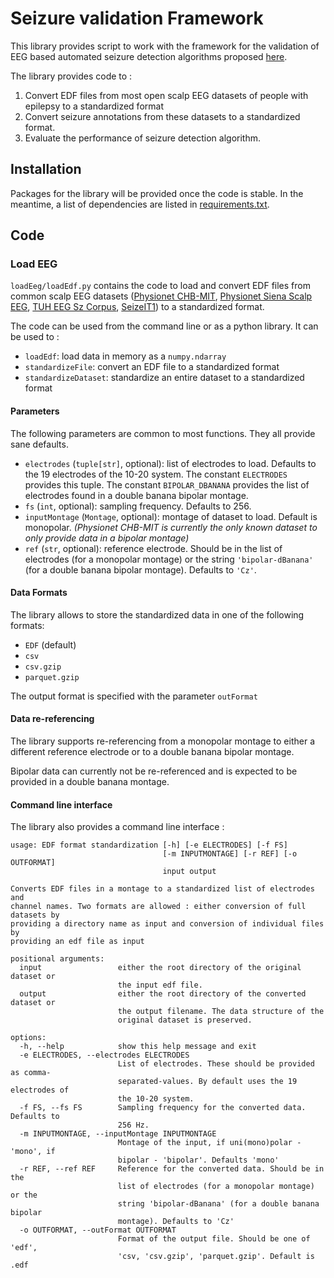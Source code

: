 # Seizure validation Framework

This library provides script to work with the framework for the validation of EEG based automated seizure detection algorithms proposed [here](https://eslweb.epfl.ch/epilepsybenchmarks/framework-for-validation-of-epileptic-seizure-detection-algorithms/).

The library provides code to :
1. Convert EDF files from most open scalp EEG datasets of people with epilepsy to a standardized format
2. Convert seizure annotations from these datasets to a standardized format.
3. Evaluate the performance of seizure detection algorithm.


## Installation

Packages for the library will be provided once the code is stable. In the meantime, a list of dependencies are listed in [requirements.txt](https://github.com/esl-epfl/sz-validation-framework/blob/main/requirements.txt).


## Code

### Load EEG

`loadEeg/loadEdf.py` contains the code to load and convert EDF files from common scalp EEG datasets ([Physionet CHB-MIT](https://physionet.org/content/chbmit/1.0.0/), [Physionet Siena Scalp EEG](https://physionet.org/content/siena-scalp-eeg/1.0.0/), [TUH EEG Sz Corpus](https://isip.piconepress.com/projects/tuh_eeg), [SeizeIT1](https://rdr.kuleuven.be/dataset.xhtml?persistentId=doi:10.48804/P5Q0OJ)) to a standardized format.

The code can be used from the command line or as a python library. It can be used to :
- `loadEdf`: load data in memory as a `numpy.ndarray`
- `standardizeFile`: convert an EDF file to a standardized format
- `standardizeDataset`: standardize an entire dataset to a standardized format

#### Parameters
The following parameters are common to most functions. They all provide sane defaults.

- `electrodes` (`tuple[str]`, optional): list of electrodes to load. Defaults to the 19 electrodes of the 10-20 system. The constant `ELECTRODES` provides this tuple. The constant `BIPOLAR_DBANANA` provides the list of electrodes found in a double banana bipolar montage.
- `fs` (`int`, optional): sampling frequency. Defaults to 256.
- `inputMontage` (`Montage`, optional): montage of dataset to load. Default is monopolar. *(Physionet CHB-MIT is currently the only known dataset to only provide data in a bipolar montage)*
- `ref` (`str`, optional): reference electrode. Should be in the list of electrodes (for a monopolar montage) or the string                             `'bipolar-dBanana'` (for a double banana bipolar montage). Defaults to `'Cz'`.

#### Data Formats
The library allows to store the standardized data in one of the following formats:
- `EDF` (default)
- `csv`
- `csv.gzip`
- `parquet.gzip`

The output format is specified with the parameter `outFormat`

#### Data re-referencing
The library supports re-referencing from a monopolar montage to either a different reference electrode or to a double banana bipolar montage.

Bipolar data can currently not be re-referenced and is expected to be provided in a double banana montage.

#### Command line interface
The library also provides a command line interface :

```
usage: EDF format standardization [-h] [-e ELECTRODES] [-f FS]
                                  [-m INPUTMONTAGE] [-r REF] [-o OUTFORMAT]
                                  input output

Converts EDF files in a montage to a standardized list of electrodes and
channel names. Two formats are allowed : either conversion of full datasets by
providing a directory name as input and conversion of individual files by
providing an edf file as input

positional arguments:
  input                 either the root directory of the original dataset or
                        the input edf file.
  output                either the root directory of the converted dataset or
                        the output filename. The data structure of the
                        original dataset is preserved.

options:
  -h, --help            show this help message and exit
  -e ELECTRODES, --electrodes ELECTRODES
                        List of electrodes. These should be provided as comma-
                        separated-values. By default uses the 19 electrodes of
                        the 10-20 system.
  -f FS, --fs FS        Sampling frequency for the converted data. Defaults to
                        256 Hz.
  -m INPUTMONTAGE, --inputMontage INPUTMONTAGE
                        Montage of the input, if uni(mono)polar - 'mono', if
                        bipolar - 'bipolar'. Defaults 'mono'
  -r REF, --ref REF     Reference for the converted data. Should be in the
                        list of electrodes (for a monopolar montage) or the
                        string 'bipolar-dBanana' (for a double banana bipolar
                        montage). Defaults to 'Cz'
  -o OUTFORMAT, --outFormat OUTFORMAT
                        Format of the output file. Should be one of 'edf',
                        'csv, 'csv.gzip', 'parquet.gzip'. Default is .edf
```